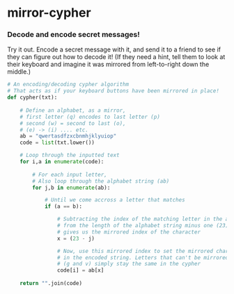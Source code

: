 # mirror-cypher
### Decode and encode secret messages!

Try it out. Encode a secret message with it, and send it to a friend to see if they can figure out how to decode it! (If they need a hint, tell them to look at their keyboard and imagine it was mirrored from left-to-right down the middle.)

```python
# An encoding/decoding cypher algorithm
# That acts as if your keyboard buttons have been mirrored in place!
def cypher(txt):
    
    # Define an alphabet, as a mirror,
    # first letter (q) encodes to last letter (p)
    # second (w) = second to last (o),
    # (e) -> (i) .... etc.
    ab = "qwertasdfzxcbnmhjklyuiop"
    code = list(txt.lower())

    # Loop through the inputted text
    for i,a in enumerate(code):
        
        # For each input letter,
        # Also loop through the alphabet string (ab)
        for j,b in enumerate(ab):

            # Until we come accross a letter that matches
            if (a == b):

                # Subtracting the index of the matching letter in the alphabet
                # from the length of the alphabet string minus one (23)
                # gives us the mirrored index of the character
                x = (23 - j)

                # Now, use this mirrored index to set the mirrored character
                # in the encoded string. Letters that can't be mirrored
                # (g and v) simply stay the same in the cypher
                code[i] = ab[x]
                
    return "".join(code)
```
